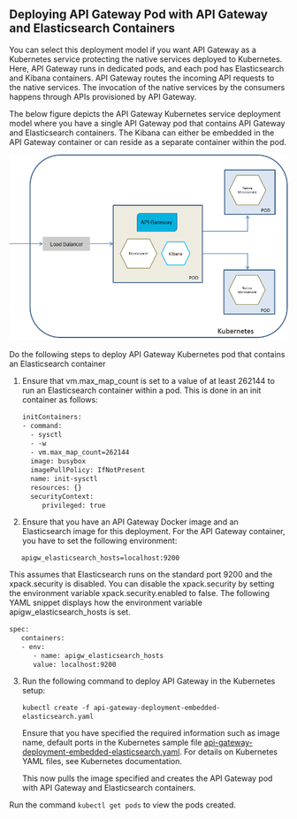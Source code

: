 ## Deploying API Gateway Pod with API Gateway and Elasticsearch Containers

You can select this deployment model if you want API Gateway as a Kubernetes service protecting the native services deployed to Kubernetes. Here, API Gateway runs in dedicated pods, and each pod has Elasticsearch and Kibana containers. API Gateway routes the incoming API requests to the native services. The invocation of the native services by the consumers happens through APIs provisioned by API Gateway.

The below figure depicts the API Gateway Kubernetes service deployment model where you have a single API Gateway pod that contains API Gateway and Elasticsearch containers. The Kibana can either be embedded in the API Gateway container or can reside as a separate container within the pod.

![single_pod_with_gateway_elasticsearch](../images/single_pod_with_gateway_elasticsearch.png)

Do the following steps to deploy API Gateway Kubernetes pod that contains an Elasticsearch container

1. Ensure that vm.max_map_count is set to a value of at least 262144 to run an Elasticsearch container within a pod. This is done in an init container as follows:

    ```
   initContainers:
   - command:
      - sysctl
      - -w
      - vm.max_map_count=262144
      image: busybox
      imagePullPolicy: IfNotPresent
      name: init-sysctl
      resources: {}
      securityContext:
         privileged: true
   ```
   
2. Ensure that you have an API Gateway Docker image and an Elasticsearch image for this deployment. For the API Gateway container, you have to set the following environment:

```
   apigw_elasticsearch_hosts=localhost:9200
```

This assumes that Elasticsearch runs on the standard port 9200 and the xpack.security is disabled. You can disable the xpack.security by setting the environment variable xpack.security.enabled to false. The following YAML snippet displays how the environment variable apigw_elasticsearch_hosts is set.

   ```
   spec:
      containers:
      - env:
         - name: apigw_elasticsearch_hosts
         value: localhost:9200
   ```

3. Run the following command to deploy API Gateway in the Kubernetes setup:

   ```
   kubectl create -f api-gateway-deployment-embedded-elasticsearch.yaml
   ```
   
   Ensure that you have specified the required information such as image name, default ports in the Kubernetes sample file [api-gateway-deployment-embedded-elasticsearch.yaml](). For details on Kubernetes YAML files, see Kubernetes documentation. 
   
   This now pulls the image specified and creates the API Gateway pod with API Gateway and Elasticsearch containers. 
   
Run the command `kubectl get pods` to view the pods created.

